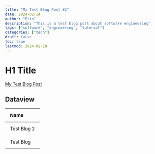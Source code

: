 ```yaml
---
title: "My Test Blog Post #2"
date: 2024-02-14
author: "Erin"
description: "This is a test blog post about software engineering"
tags: ["software", "engineering", "tutorial"]
categories: ["tech"]
draft: false
toc: true
lastmod: 2024-02-10
---
```



# H1 Title
[My Test Blog Post](/blog/test-blog)

## Dataview
<div class="dataview-table">
<style>

                .dataview-table {
                    margin: 2rem 0;
                    overflow-x: auto;
                }
                .dataview-table table {
                    width: 100%;
                    border-collapse: collapse;
                    margin: 0;
                    font-size: 0.95rem;
                    background: var(--background);
                }
                .dataview-table th {
                    background-color: var(--accent);
                    color: var(--background);
                    padding: 0.75rem 1rem;
                    text-align: left;
                    font-weight: bold;
                    border-bottom: 2px solid var(--border-color);
                }
                .dataview-table td {
                    padding: 0.75rem 1rem;
                    border-bottom: 1px solid var(--border-color);
                    vertical-align: top;
                }
                .dataview-table tr:hover {
                    background-color: var(--hover);
                }
                .dataview-table tr:last-child td {
                    border-bottom: none;
                }
                .dataview-table a {
                    color: var(--accent);
                    text-decoration: none;
                }
                .dataview-table a:hover {
                    text-decoration: underline;
                }
                @media (max-width: 768px) {
                    .dataview-table {
                        margin: 1rem -1rem;
                        width: calc(100% + 2rem);
                    }
                    .dataview-table th,
                    .dataview-table td {
                        padding: 0.5rem;
                    }
                }
            
</style>
<table>
<thead><tr>
<th>Name</th>
</tr></thead>
<tbody>
<tr>
<td>Test Blog 2</td>
</tr>
<tr>
<td>Test Blog</td>
</tr>
</tbody>
</table>
</div>
